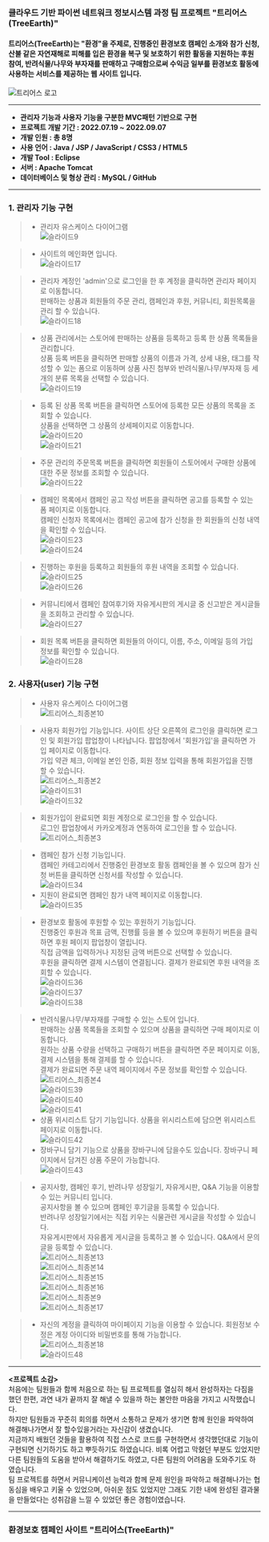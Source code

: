### **클라우드 기반 파이썬 네트워크 정보시스템 과정 팀 프로젝트 "트리어스(TreeEarth)"**   
#### 트리어스(TreeEarth)는 "환경"을 주제로, 진행중인 환경보호 캠페인 소개와 참가 신청, 산불 같은 자연재해로 피해를 입은 환경을 복구 및 보호하기 위한 활동을 지원하는 후원 참여, 반려식물/나무와 부자재를 판매하고 구매함으로써 수익금 일부를 환경보호 활동에 사용하는 서비스를 제공하는 웹 사이트 입니다.   
![트리어스 로고](https://user-images.githubusercontent.com/110509005/193780027-42f1e326-9810-44f2-a22e-07dcfb1c3378.png)   
* * *   
* **관리자 기능과 사용자 기능을 구분한 MVC패턴 기반으로 구현**      
* **프로젝트 개발 기간 : 2022.07.19 ~ 2022.09.07**   
* **개발 인원 : 총 8명**   
* **사용 언어 : Java / JSP / JavaScript / CSS3 / HTML5**      
* **개발 Tool : Eclipse**   
* **서버 : Apache Tomcat**   
* **데이터베이스 및 형상 관리 : MySQL / GitHub**   
* * *   
### **1. 관리자 기능 구현**   
> * 관리자 유스케이스 다이어그램   
![슬라이드9](https://user-images.githubusercontent.com/110509005/193634227-76274254-4ae7-4b58-8800-0d661d8d7eca.PNG)   
   
> * 사이트의 메인화면 입니다.   
![슬라이드17](https://user-images.githubusercontent.com/110509005/193634576-7e126f18-a075-449f-a8d7-30821f3ad513.PNG)   
   
> * 관리자 계정인 'admin'으로 로그인을 한 후 계정을 클릭하면 관리자 페이지로 이동합니다.   
판매하는 상품과 회원들의 주문 관리, 캠페인과 후원, 커뮤니티, 회원목록을 관리 할 수 있습니다.   
![슬라이드18](https://user-images.githubusercontent.com/110509005/193635101-186ae2d0-5b11-4535-952c-acb68a2fedfc.PNG)   

> * 상품 관리에서는 스토어에 판매하는 상품을 등록하고 등록 한 상품 목록들을 관리합니다.   
상품 등록 버튼을 클릭하면 판매할 상품의 이름과 가격, 상세 내용, 태그를 작성할 수 있는 폼으로 이동하며 상품 사진 첨부와 반려식물/나무/부자재 등 세 개의 분류 목록을 선택할 수 있습니다.   
![슬라이드19](https://user-images.githubusercontent.com/110509005/193636877-3acebdc0-db3e-4126-863f-812ee45bc82a.PNG)   

> * 등록 된 상품 목록 버튼을 클릭하면 스토어에 등록한 모든 상품의 목록을 조회할 수 있습니다.   
상품을 선택하면 그 상품의 상세페이지로 이동합니다.   
![슬라이드20](https://user-images.githubusercontent.com/110509005/193637594-c8efae51-8faf-4b65-a967-be1338d5ef1b.PNG)   
![슬라이드21](https://user-images.githubusercontent.com/110509005/193637632-93f1ffbd-7e9c-42c6-8ad0-5f73180667ef.PNG)   

> * 주문 관리의 주문목록 버튼을 클릭하면 회원들이 스토어에서 구매한 상품에 대한 주문 정보를 조회할 수 있습니다.   
![슬라이드22](https://user-images.githubusercontent.com/110509005/193639264-b8e0d762-30bd-401c-a323-7847cb3c8aa4.PNG)   

> * 캠페인 목록에서 캠페인 공고 작성 버튼을 클릭하면 공고를 등록할 수 있는 폼 페이지로 이동합니다.   
캠페인 신청자 목록에서는 캠페인 공고에 참가 신청을 한 회원들의 신청 내역을 확인할 수 있습니다.   
![슬라이드23](https://user-images.githubusercontent.com/110509005/193640678-dab6a9a6-f317-40a8-aa23-464c66b098ef.PNG)   
![슬라이드24](https://user-images.githubusercontent.com/110509005/193640716-caed8cbf-be46-4508-b38a-8d797304901e.PNG)   

> * 진행하는 후원을 등록하고 회원들의 후원 내역을 조회할 수 있습니다.   
![슬라이드25](https://user-images.githubusercontent.com/110509005/193641712-382a66fd-69cf-4e07-b657-4ca1121ede4e.PNG)   
![슬라이드26](https://user-images.githubusercontent.com/110509005/193641734-b9c6fa68-2f31-4e52-9a6f-bba03891f226.PNG)   

> * 커뮤니티에서 캠페인 참여후기와 자유게시판의 게시글 중 신고받은 게시글들을 조회하고 관리할 수 있습니다.   
![슬라이드27](https://user-images.githubusercontent.com/110509005/193642878-27151c73-ba47-4b4b-b12b-d541d58bc833.PNG)   

> * 회원 목록 버튼을 클릭하면 회원들의 아이디, 이름, 주소, 이메일 등의 가입 정보를 확인할 수 있습니다.   
![슬라이드28](https://user-images.githubusercontent.com/110509005/193643474-1f59b34d-a8bc-496a-a063-159fc18343e0.PNG)   
   
### **2. 사용자(user) 기능 구현**   
> * 사용자 유스케이스 다이어그램   
![트리어스_최종본10](https://user-images.githubusercontent.com/110509005/193846979-585ee79e-5f9c-4f65-8ed9-fe6fba07a1f2.png)   

> * 사용자 회원가입 기능입니다. 사이트 상단 오른쪽의 로그인을 클릭하면 로그인 및 회원가입 팝업창이 나타납니다. 팝업창에서 '회원가입'을 클릭하면 가입 페이지로 이동합니다.   
가입 약관 체크, 이메일 본인 인증, 회원 정보 입력을 통해 회원가입을 진행 할 수 있습니다.              
![트리어스_최종본2](https://user-images.githubusercontent.com/110509005/193781215-e20c5909-7963-48f4-9964-ac72f615b5c7.png)   
![슬라이드31](https://user-images.githubusercontent.com/110509005/193784175-84b3aeac-4a57-4066-8235-0a5757721199.PNG)   
![슬라이드32](https://user-images.githubusercontent.com/110509005/193784223-359b0bb0-3768-447a-b6e1-82eeab5f5296.PNG)   

> * 회원가입이 완료되면 회원 계정으로 로그인을 할 수 있습니다.   
로그인 팝업창에서 카카오계정과 연동하여 로그인을 할 수 있습니다.      
![트리어스_최종본3](https://user-images.githubusercontent.com/110509005/193785708-9d8cd6d9-ffac-447e-afc6-4beaaad7ae5f.png)

> * 캠페인 참가 신청 기능입니다.   
캠페인 카테고리에서 진행중인 환경보호 활동 캠페인을 볼 수 있으며 참가 신청 버튼을 클릭하면 신청서를 작성할 수 있습니다.   
![슬라이드34](https://user-images.githubusercontent.com/110509005/193789938-7de30447-6f9b-4396-bfaf-5f09f62eaafe.PNG)   
> * 지원이 완료되면 캠페인 참가 내역 페이지로 이동합니다.   
![슬라이드35](https://user-images.githubusercontent.com/110509005/193792857-5418c90b-c039-4edd-a97c-55358636e134.PNG)   

> * 환경보호 활동에 후원할 수 있는 후원하기 기능입니다.   
진행중인 후원과 목표 금액, 진행률 등을 볼 수 있으며 후원하기 버튼을 클릭하면 후원 페이지 팝업창이 열립니다.   
직접 금액을 입력하거나 지정된 금액 버튼으로 선택할 수 있습니다.   
후원을 클릭하면 결제 시스템이 연결됩니다. 결제가 완료되면 후원 내역을 조회할 수 있습니다.   
![슬라이드36](https://user-images.githubusercontent.com/110509005/194534380-ab597be0-b671-4624-a775-b270722ec3f0.PNG)   
![슬라이드37](https://user-images.githubusercontent.com/110509005/193813840-1bc151e7-19a4-4f9c-9df3-26f5bb506c38.PNG)   
![슬라이드38](https://user-images.githubusercontent.com/110509005/193813897-a86cc4b9-6686-4fa8-a75d-843bc2fc8ae1.PNG)   

> * 반려식물/나무/부자재를 구매할 수 있는 스토어 입니다.   
판매하는 상품 목록들을 조회할 수 있으며 상품을 클릭하면 구매 페이지로 이동합니다.   
원하는 상품 수량을 선택하고 구매하기 버튼을 클릭하면 주문 페이지로 이동, 결제 시스템을 통해 결제를 할 수 있습니다.   
결제가 완료되면 주문 내역 페이지에서 주문 정보를 확인할 수 있습니다.   
![트리어스_최종본4](https://user-images.githubusercontent.com/110509005/193818976-ceac4212-8d08-4bbb-b170-c77d7e48042d.png)   
![슬라이드39](https://user-images.githubusercontent.com/110509005/193819033-061fc83b-9ebc-4b1f-872e-67f8a414fc92.PNG)   
![슬라이드40](https://user-images.githubusercontent.com/110509005/194504414-e12838b0-95f9-4f23-9d70-560f11c8b590.PNG)   
![슬라이드41](https://user-images.githubusercontent.com/110509005/193819097-6b28bd51-205f-4b16-9809-e9aff5927a5b.PNG)   
> * 상품 위시리스트 담기 기능입니다. 상품을 위시리스트에 담으면 위시리스트 페이지로 이동합니다.   
![슬라이드42](https://user-images.githubusercontent.com/110509005/193821694-9b6c84d9-a878-48a1-9fdc-898037d9a95b.PNG)   
> * 장바구니 담기 기능으로 상품을 장바구니에 담을수도 있습니다. 장바구니 페이지에서 담겨진 상품 주문이 가능합니다.   
![슬라이드43](https://user-images.githubusercontent.com/110509005/193823983-d79e4118-500a-4b3d-afab-3cf0df1f40e7.PNG)   

> * 공지사항, 캠페인 후기, 반려나무 성장일기, 자유게시판, Q&A 기능을 이용할 수 있는 커뮤니티 입니다.   
공지사항을 볼 수 있으며 캠페인 후기글을 등록할 수 있습니다.   
반려나무 성장일기에서는 직접 키우는 식물관련 게시글을 작성할 수 있습니다.   
자유게시판에서 자유롭게 게시글을 등록하고 볼 수 있습니다. Q&A에서 문의글을 등록할 수 있습니다.      
![트리어스_최종본13](https://user-images.githubusercontent.com/110509005/194469156-4c4ddcad-ce2c-4a92-a8aa-3f86c8bcd828.png)   
![트리어스_최종본14](https://user-images.githubusercontent.com/110509005/194469209-91fa8fc4-9690-41c3-808b-7b91c5a8202d.png)   
![트리어스_최종본15](https://user-images.githubusercontent.com/110509005/194469687-59ca3ecc-a21b-4639-a9e4-bdd3c526d040.png)   
![트리어스_최종본16](https://user-images.githubusercontent.com/110509005/194469319-e3a4a6de-a2d9-49b5-a5ec-00ae3bb4e44b.png)    
![트리어스_최종본9](https://user-images.githubusercontent.com/110509005/193833489-80b812d4-7c12-4763-b64a-08025ea34683.png)   
![트리어스_최종본17](https://user-images.githubusercontent.com/110509005/194469414-eac03c98-7dfb-4944-8a6c-e7f871671fd9.png)   

> * 자신의 계정을 클릭하여 마이페이지 기능을 이용할 수 있습니다. 회원정보 수정은 계정 아이디와 비밀번호를 통해 가능합니다.    
![트리어스_최종본18](https://user-images.githubusercontent.com/110509005/194469839-81145c85-874a-4371-b954-ddc968a03d99.png)   
![슬라이드48](https://user-images.githubusercontent.com/110509005/193834948-00ed8715-cc3e-409d-9d48-f8c4730a855b.PNG)   

* * *   
**<프로젝트 소감>**   
처음에는 팀원들과 함께 처음으로 하는 팀 프로젝트를 열심히 해서 완성하자는 다짐을 했던 한편, 과연 내가 끝까지 잘 해낼 수 있을까 하는 불안한 마음을 가지고 시작했습니다.   
하지만 팀원들과 꾸준히 회의를 하면서 소통하고 문제가 생기면 함께 원인을 파악하여 해결해나가면서 잘 할수있을거라는 자신감이 생겼습니다.   
지금까지 배웠던 것들을 활용하여 직접 스스로 코드를 구현하면서 생각했던대로 기능이 구현되면 신기하기도 하고 뿌듯하기도 하였습니다. 비록 어렵고 막혔던 부분도 있었지만 다른 팀원들의 도움을 받아서 해결하기도 하였고, 다른 팀원의 어려움을 도와주기도 하였습니다.   
팀 프로젝트를 하면서 커뮤니케이션 능력과 함께 문제 원인을 파악하고 해결해나가는 협동심을 배우고 키울 수 있었으며, 아쉬운 점도 있었지만 그래도 기한 내에 완성된 결과물을 만들었다는 성취감을 느낄 수 있었던 좋은 경험이였습니다.   
* * *   
### 환경보호 캠페인 사이트 "트리어스(TreeEarth)"






